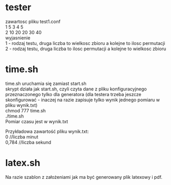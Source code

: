 # tester
zawartosc pliku test1.conf  
1 5 3 4 5  
2 10 20 20 30 40  
wyjasnienie  
1 - rodzaj testu, druga liczba to wielkosc zbioru a kolejne to ilosc permutacji  
2 - rodzaj testu, druga liczba to ilosc permutacji a kolejne to wielkosc zbioru  


# time.sh
time.sh uruchamia się zamiast start.sh <br />
skrypt działa jak start.sh, czyli czyta dane z pliku konfiguracyjnego przeznaczonego tylko dla generatora (dla testera trzeba jeszcze skonfigurować - inaczej na razie zapisuje tylko wynik jednego pomiaru w pliku wynik.txt) <br /> 
chmod 777 time.sh <br />
./time.sh <br />
Pomiar czasu jest w wynik.txt <br />

Przykładowa zawartość pliku wynik.txt: <br />
0 //liczba minut <br />
0,784 //liczba sekund <br />

# latex.sh
Na razie szablon z założeniami jak ma być generowany plik latexowy i pdf.
